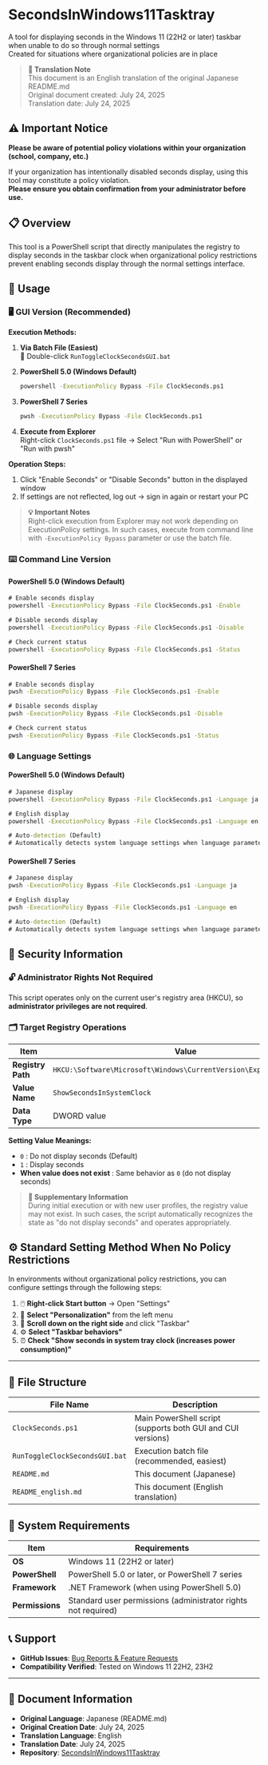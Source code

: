 # SecondsInWindows11Tasktray

A tool for displaying seconds in the Windows 11 (22H2 or later) taskbar when unable to do so through normal settings  
Created for situations where organizational policies are in place

> **📝 Translation Note**  
> This document is an English translation of the original Japanese README.md  
> Original document created: July 24, 2025  
> Translation date: July 24, 2025

## ⚠️ Important Notice

**Please be aware of potential policy violations within your organization (school, company, etc.)**

If your organization has intentionally disabled seconds display, using this tool may constitute a policy violation.  
**Please ensure you obtain confirmation from your administrator before use.**

## 📋 Overview

This tool is a PowerShell script that directly manipulates the registry to display seconds in the taskbar clock when organizational policy restrictions prevent enabling seconds display through the normal settings interface.

## 🚀 Usage

### 🖥️ GUI Version (Recommended)

**Execution Methods:**
1. **Via Batch File (Easiest)**  
   📁 Double-click `RunToggleClockSecondsGUI.bat`

2. **PowerShell 5.0 (Windows Default)**  
   ```cmd
   powershell -ExecutionPolicy Bypass -File ClockSeconds.ps1
   ```

3. **PowerShell 7 Series**  
   ```cmd
   pwsh -ExecutionPolicy Bypass -File ClockSeconds.ps1
   ```

4. **Execute from Explorer**  
   Right-click `ClockSeconds.ps1` file → Select "Run with PowerShell" or "Run with pwsh"

**Operation Steps:**
1. Click "Enable Seconds" or "Disable Seconds" button in the displayed window
2. If settings are not reflected, log out → sign in again or restart your PC

> **💡 Important Notes**  
> Right-click execution from Explorer may not work depending on ExecutionPolicy settings. In such cases, execute from command line with `-ExecutionPolicy Bypass` parameter or use the batch file.

### ⌨️ Command Line Version

#### PowerShell 5.0 (Windows Default)
```cmd
# Enable seconds display
powershell -ExecutionPolicy Bypass -File ClockSeconds.ps1 -Enable

# Disable seconds display
powershell -ExecutionPolicy Bypass -File ClockSeconds.ps1 -Disable

# Check current status
powershell -ExecutionPolicy Bypass -File ClockSeconds.ps1 -Status
```

#### PowerShell 7 Series
```cmd
# Enable seconds display
pwsh -ExecutionPolicy Bypass -File ClockSeconds.ps1 -Enable

# Disable seconds display
pwsh -ExecutionPolicy Bypass -File ClockSeconds.ps1 -Disable

# Check current status
pwsh -ExecutionPolicy Bypass -File ClockSeconds.ps1 -Status
```

### 🌐 Language Settings

#### PowerShell 5.0 (Windows Default)
```cmd
# Japanese display
powershell -ExecutionPolicy Bypass -File ClockSeconds.ps1 -Language ja

# English display
powershell -ExecutionPolicy Bypass -File ClockSeconds.ps1 -Language en

# Auto-detection (Default)
# Automatically detects system language settings when language parameter is omitted
```

#### PowerShell 7 Series
```cmd
# Japanese display
pwsh -ExecutionPolicy Bypass -File ClockSeconds.ps1 -Language ja

# English display
pwsh -ExecutionPolicy Bypass -File ClockSeconds.ps1 -Language en

# Auto-detection (Default)
# Automatically detects system language settings when language parameter is omitted
```

## 🔐 Security Information

### 🔓 Administrator Rights Not Required

This script operates only on the current user's registry area (HKCU), so **administrator privileges are not required**.

### 🗂️ Target Registry Operations

| Item | Value |
|------|-------|
| **Registry Path** | `HKCU:\Software\Microsoft\Windows\CurrentVersion\Explorer\Advanced` |
| **Value Name** | `ShowSecondsInSystemClock` |
| **Data Type** | DWORD value |

**Setting Value Meanings:**
- `0` : Do not display seconds (Default)
- `1` : Display seconds
- **When value does not exist** : Same behavior as `0` (do not display seconds)

> **📝 Supplementary Information**  
> During initial execution or with new user profiles, the registry value may not exist. In such cases, the script automatically recognizes the state as "do not display seconds" and operates appropriately.

## ⚙️ Standard Setting Method When No Policy Restrictions

In environments without organizational policy restrictions, you can configure settings through the following steps:

1. 🖱️ **Right-click Start button** → Open "Settings"
2. 👤 **Select "Personalization"** from the left menu
3. 📜 **Scroll down on the right side** and click "Taskbar"
4. ⚙️ **Select "Taskbar behaviors"**
5. ⏰ **Check "Show seconds in system tray clock (increases power consumption)"**

---

## 📁 File Structure

| File Name | Description |
|-----------|-------------|
| `ClockSeconds.ps1` | Main PowerShell script (supports both GUI and CUI versions) |
| `RunToggleClockSecondsGUI.bat` | Execution batch file (recommended, easiest) |
| `README.md` | This document (Japanese) |
| `README_english.md` | This document (English translation) |

## 🔧 System Requirements

| Item | Requirements |
|------|-------------|
| **OS** | Windows 11 (22H2 or later) |
| **PowerShell** | PowerShell 5.0 or later, or PowerShell 7 series |
| **Framework** | .NET Framework (when using PowerShell 5.0) |
| **Permissions** | Standard user permissions (administrator rights not required) |

## 📞 Support

- **GitHub Issues**: [Bug Reports & Feature Requests](https://github.com/ruticejp/SecondsInWindows11Tasktray/issues)
- **Compatibility Verified**: Tested on Windows 11 22H2, 23H2

---

## 📄 Document Information

- **Original Language**: Japanese (README.md)
- **Original Creation Date**: July 24, 2025
- **Translation Language**: English
- **Translation Date**: July 24, 2025
- **Repository**: [SecondsInWindows11Tasktray](https://github.com/ruticejp/SecondsInWindows11Tasktray)

